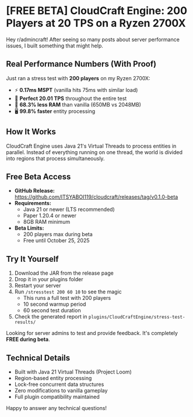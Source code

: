 # [FREE BETA] CloudCraft Engine: 200 Players at 20 TPS on a Ryzen 2700X

Hey r/admincraft! After seeing so many posts about server performance issues, I built something that might help.

## Real Performance Numbers (With Proof)
Just ran a stress test with **200 players** on my Ryzen 2700X:
- ⚡ **0.17ms MSPT** (vanilla hits 75ms with similar load)
- 🎯 **Perfect 20.01 TPS** throughout the entire test
- 💾 **68.3% less RAM** than vanilla (650MB vs 2048MB)
- 🖥️ **99.8% faster** entity processing

## How It Works
CloudCraft Engine uses Java 21's Virtual Threads to process entities in parallel. Instead of everything running on one thread, the world is divided into regions that process simultaneously.

## Free Beta Access
- **GitHub Release:** https://github.com/ITSYABOI119/cloudcraft/releases/tag/v0.1.0-beta
- **Requirements:**
  - Java 21 or newer (LTS recommended)
  - Paper 1.20.4 or newer
  - 8GB RAM minimum
- **Beta Limits:** 
  - 200 players max during beta
  - Free until October 25, 2025

## Try It Yourself
1. Download the JAR from the release page
2. Drop it in your plugins folder
3. Restart your server
4. Run `/stresstest 200 60 10` to see the magic
   - This runs a full test with 200 players
   - 10 second warmup period
   - 60 second test duration
5. Check the generated report in `plugins/CloudCraftEngine/stress-test-results/`

Looking for server admins to test and provide feedback. It's completely **FREE during beta**.

## Technical Details
- Built with Java 21 Virtual Threads (Project Loom)
- Region-based entity processing
- Lock-free concurrent data structures
- Zero modifications to vanilla gameplay
- Full plugin compatibility maintained

Happy to answer any technical questions!
